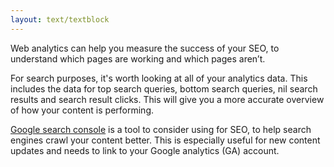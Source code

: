 ```yaml
---
layout: text/textblock
---
```

Web analytics can help you measure the success of your SEO, to understand which pages are working and which pages aren’t.

For search purposes, it's worth looking at all of your analytics data. This includes the data for top search queries, bottom search queries, nil search results and search result clicks. This will give you a more accurate overview of how your content is performing.

[Google search console](https://www.google.com/webmasters/tools/home?hl=en) is a tool to consider using for SEO, to help search engines crawl your content better. This is especially useful for new content updates and needs to link to your Google analytics (GA) account.